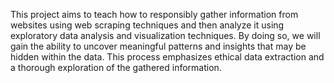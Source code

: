 This project aims to teach how to responsibly gather information from websites using web scraping techniques and then analyze it using exploratory data analysis and visualization techniques. 
By doing so, we will gain the ability to uncover meaningful patterns and insights that may be hidden within the data. 
This process emphasizes ethical data extraction and a thorough exploration of the gathered information.
